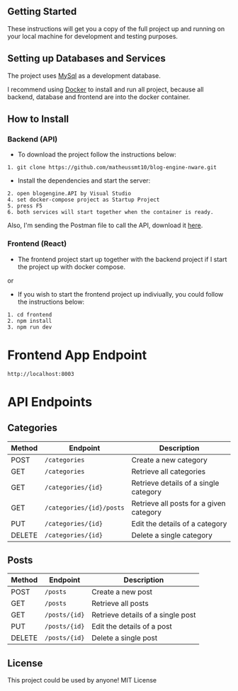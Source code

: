 ## Getting Started

These instructions will get you a copy of the full project up and running on your local machine for development and testing purposes.

## Setting up Databases and Services

The project uses [MySql](https://www.mysql.com/downloads/) as a development database.

I recommend using [Docker](https://www.docker.com) to install and run all project, because all backend, database and frontend are into the docker container.

## How to Install

### Backend (API)

* To download the project follow the instructions below:

```
1. git clone https://github.com/matheussmt10/blog-engine-nware.git

```

* Install the dependencies and start the server:

```
2. open blogengine.API by Visual Studio
4. set docker-compose project as Startup Project
5. press F5
6. both services will start together when the container is ready.
```

Also, I'm sending the Postman file to call the API, download it [here](https://github.com/matheussmt10/blog-engine-nware/blob/main/blog-engine.postman_collection.json).

### Frontend (React)

* The frontend project start up together with the backend project if I start the project up with docker compose.


or


* If you wish to start the frontend project up indiviually, you could follow the instructions below:
```
1. cd frontend
2. npm install
3. npm run dev

```

# Frontend App Endpoint

```
http://localhost:8003
```

# API Endpoints

## Categories

| Method | Endpoint              | Description                                |
|--------|-----------------------|--------------------------------------------|
| POST   | `/categories`         | Create a new category                      |
| GET    | `/categories`         | Retrieve all categories                    |
| GET    | `/categories/{id}`    | Retrieve details of a single category      |
| GET    | `/categories/{id}/posts` | Retrieve all posts for a given category |
| PUT    | `/categories/{id}`    | Edit the details of a category             |
| DELETE | `/categories/{id}`    | Delete a single category                   |

## Posts

| Method | Endpoint       | Description                         |
|--------|----------------|-------------------------------------|
| POST   | `/posts`       | Create a new post                   |
| GET    | `/posts`       | Retrieve all posts                  |
| GET    | `/posts/{id}`  | Retrieve details of a single post   |
| PUT    | `/posts/{id}`  | Edit the details of a post          |
| DELETE | `/posts/{id}`  | Delete a single post                |

## License

This project could be used by anyone! MIT License